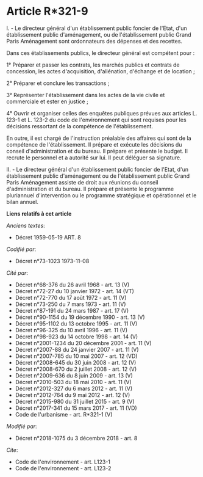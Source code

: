 # Article R*321-9

I. - Le directeur général d'un établissement public foncier de l'Etat, d'un établissement public d'aménagement, ou de
l'établissement public Grand Paris Aménagement sont ordonnateurs des dépenses et des recettes.

Dans ces établissements publics, le directeur général est compétent pour :

1° Préparer et passer les contrats, les marchés publics et contrats de concession, les actes d'acquisition, d'aliénation,
d'échange et de location ;

2° Préparer et conclure les transactions ;

3° Représenter l'établissement dans les actes de la vie civile et commerciale et ester en justice ;

4° Ouvrir et organiser celles des enquêtes publiques prévues aux articles L. 123-1 et L. 123-2 du code de l'environnement qui
sont requises pour les décisions ressortant de la compétence de l'établissement.

En outre, il est chargé de l'instruction préalable des affaires qui sont de la compétence de l'établissement. Il prépare et
exécute les décisions du conseil d'administration et du bureau. Il prépare et présente le budget. Il recrute le personnel et
a autorité sur lui. Il peut déléguer sa signature.

II. - Le directeur général d'un établissement public foncier de l'Etat, d'un établissement public d'aménagement ou de
l'établissement public Grand Paris Aménagement assiste de droit aux réunions du conseil d'administration et du bureau. Il
prépare et présente le programme pluriannuel d'intervention ou le programme stratégique et opérationnel et le bilan annuel.

**Liens relatifs à cet article**

_Anciens textes_:

  - Décret  1959-05-19 ART. 8

_Codifié par_:

  - Décret n°73-1023 1973-11-08

_Cité par_:

  - Décret n°68-376 du 26 avril 1968 - art. 13 (V)
  - Décret n°72-27 du 10 janvier 1972 - art. 14 (VT)
  - Décret n°72-770 du 17 août 1972 - art. 11 (V)
  - Décret n°73-250 du 7 mars 1973 - art. 11 (V)
  - Décret n°87-191 du 24 mars 1987 - art. 17 (V)
  - Décret n°90-1154 du 19 décembre 1990 - art. 13 (V)
  - Décret n°95-1102 du 13 octobre 1995 - art. 11 (V)
  - Décret n°96-325 du 10 avril 1996 - art. 11 (V)
  - Décret n°98-923 du 14 octobre 1998 - art. 14 (V)
  - Décret n°2001-1234 du 20 décembre 2001 - art. 11 (V)
  - Décret n°2007-88 du 24 janvier 2007 - art. 11 (V)
  - Décret n°2007-785 du 10 mai 2007 - art. 12 (VD)
  - Décret n°2008-645 du 30 juin 2008 - art. 12 (V)
  - Décret n°2008-670 du 2 juillet 2008 - art. 12 (V)
  - Décret n°2009-636 du 8 juin 2009 - art. 13 (V)
  - Décret n°2010-503 du 18 mai 2010 - art. 11 (V)
  - Décret n°2012-327  du 6 mars 2012 - art. 11 (V)
  - Décret n°2012-764 du 9 mai 2012 - art. 12 (V)
  - Décret n°2015-980 du 31 juillet 2015 - art. 9 (V)
  - Décret n°2017-341 du 15 mars 2017 - art. 11 (VD)
  - Code de l'urbanisme - art. R*321-1 (V)

_Modifié par_:

  - Décret n°2018-1075 du 3 décembre 2018 - art. 8

_Cite_:

  - Code de l'environnement - art. L123-1
  - Code de l'environnement - art. L123-2
